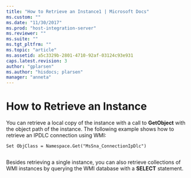 ```yaml
---
title: "How to Retrieve an Instance1 | Microsoft Docs"
ms.custom: ""
ms.date: "11/30/2017"
ms.prod: "host-integration-server"
ms.reviewer: ""
ms.suite: ""
ms.tgt_pltfrm: ""
ms.topic: "article"
ms.assetid: a5c3329b-2801-4710-92af-03124c93e931
caps.latest.revision: 3
author: "gplarsen"
ms.author: "hisdocs; plarsen"
manager: "anneta"
---
```

# How to Retrieve an Instance
You can retrieve a local copy of the instance with a call to **GetObject** with the object path of the instance. The following example shows how to retrieve an IPDLC connection using WMI:  
  
```  
Set ObjClass = Namespace.Get("MsSna_ConnectionIpDlc")  
  
```  
  
 Besides retrieving a single instance, you can also retrieve collections of WMI instances by querying the WMI database with a **SELECT** statement.